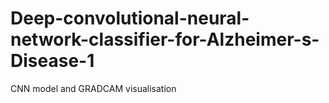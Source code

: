 # Deep-convolutional-neural-network-classifier-for-Alzheimer-s-Disease-1
CNN model and GRADCAM visualisation
